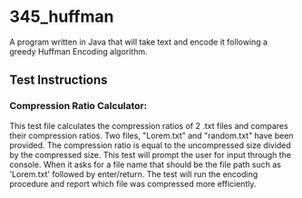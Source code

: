 # 345_huffman
A program written in Java that will take text and encode it following a greedy Huffman
Encoding algorithm. 

## Test Instructions

### Compression Ratio Calculator:
This test file calculates the compression ratios of 2 .txt files and compares their compression ratios. 
Two files, "Lorem.txt" and "random.txt" have been provided. The compression ratio is equal to the uncompressed
size divided by the compressed size. This test will prompt the user for input through the console. When it 
asks for a file name that should be the file path such as 'Lorem.txt' followed by enter/return. The test will
run the encoding procedure and report which file was compressed more efficiently.
